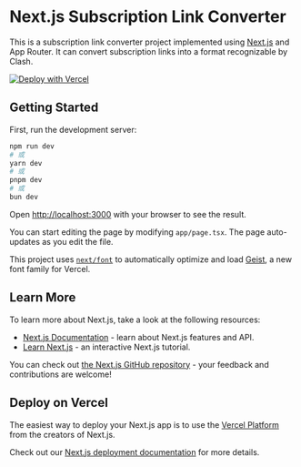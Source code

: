 # Next.js Subscription Link Converter

This is a subscription link converter project implemented using [Next.js](https://nextjs.org) and App Router. It can convert subscription links into a format recognizable by Clash.

[![Deploy with Vercel](https://vercel.com/button)](https://vercel.com/clone?repository-url=https%3A%2F%2Fgithub.com%2Fevanlong0803%2Fsub-conversion&env=SUBCONVERTER_URL&envDescription=Enter%20your%20subconverter%20URL)

## Getting Started

First, run the development server:

```bash
npm run dev
# 或
yarn dev
# 或
pnpm dev
# 或
bun dev
```

Open [http://localhost:3000](http://localhost:3000) with your browser to see the result.

You can start editing the page by modifying `app/page.tsx`. The page auto-updates as you edit the file.

This project uses [`next/font`](https://nextjs.org/docs/app/building-your-application/optimizing/fonts) to automatically optimize and load [Geist](https://vercel.com/font), a new font family for Vercel.

## Learn More

To learn more about Next.js, take a look at the following resources:

- [Next.js Documentation](https://nextjs.org/docs) - learn about Next.js features and API.
- [Learn Next.js](https://nextjs.org/learn) - an interactive Next.js tutorial.

You can check out [the Next.js GitHub repository](https://github.com/vercel/next.js) - your feedback and contributions are welcome!

## Deploy on Vercel

The easiest way to deploy your Next.js app is to use the [Vercel Platform](https://vercel.com/new?utm_medium=default-template&filter=next.js&utm_source=create-next-app&utm_campaign=create-next-app-readme) from the creators of Next.js.

Check out our [Next.js deployment documentation](https://nextjs.org/docs/app/building-your-application/deploying) for more details.
